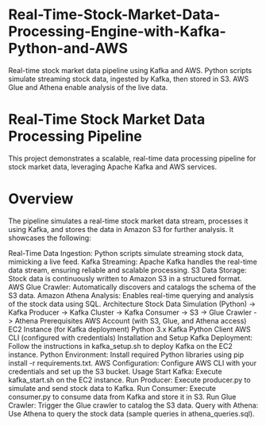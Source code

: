 # Real-Time-Stock-Market-Data-Processing-Engine-with-Kafka-Python-and-AWS
Real-time stock market data pipeline using Kafka and AWS. Python scripts simulate streaming stock data, ingested by Kafka, then stored in S3. AWS Glue and Athena enable analysis of the live data.

# Real-Time Stock Market Data Processing Pipeline
This project demonstrates a scalable, real-time data processing pipeline for stock market data, leveraging Apache Kafka and AWS services.

# Overview
The pipeline simulates a real-time stock market data stream, processes it using Kafka, and stores the data in Amazon S3 for further analysis. It showcases the following:

Real-Time Data Ingestion: Python scripts simulate streaming stock data, mimicking a live feed.
Kafka Streaming: Apache Kafka handles the real-time data stream, ensuring reliable and scalable processing.
S3 Data Storage: Stock data is continuously written to Amazon S3 in a structured format.
AWS Glue Crawler: Automatically discovers and catalogs the schema of the S3 data.
Amazon Athena Analysis: Enables real-time querying and analysis of the stock data using SQL.
Architecture
Stock Data Simulation (Python) -> Kafka Producer -> Kafka Cluster -> Kafka Consumer -> S3 -> Glue Crawler -> Athena
Prerequisites
AWS Account (with S3, Glue, and Athena access)
EC2 Instance (for Kafka deployment)
Python 3.x
Kafka Python Client
AWS CLI (configured with credentials)
Installation and Setup
Kafka Deployment: Follow the instructions in kafka_setup.sh to deploy Kafka on the EC2 instance.
Python Environment: Install required Python libraries using pip install -r requirements.txt.
AWS Configuration: Configure AWS CLI with your credentials and set up the S3 bucket.
Usage
Start Kafka: Execute kafka_start.sh on the EC2 instance.
Run Producer: Execute producer.py to simulate and send stock data to Kafka.
Run Consumer: Execute consumer.py to consume data from Kafka and store it in S3.
Run Glue Crawler: Trigger the Glue crawler to catalog the S3 data.
Query with Athena: Use Athena to query the stock data (sample queries in athena_queries.sql).
